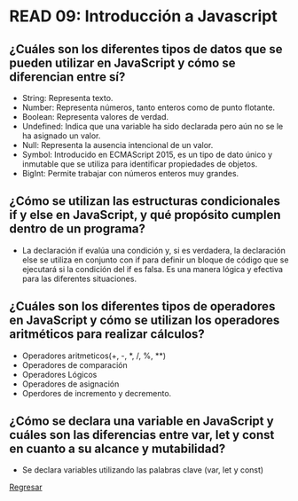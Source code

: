 # READ 09: Introducción a Javascript

## ¿Cuáles son los diferentes tipos de datos que se pueden utilizar en JavaScript y cómo se diferencian entre sí?

- String: Representa texto.
- Number: Representa números, tanto enteros como de punto flotante.
- Boolean: Representa valores de verdad.
- Undefined: Indica que una variable ha sido declarada pero aún no se le ha asignado un valor.
- Null: Representa la ausencia intencional de un valor. 
- Symbol: Introducido en ECMAScript 2015, es un tipo de dato único y inmutable que se utiliza para identificar propiedades de objetos.
- BigInt: Permite trabajar con números enteros muy grandes.

## ¿Cómo se utilizan las estructuras condicionales if y else en JavaScript, y qué propósito cumplen dentro de un programa?

- La declaración if evalúa una condición y, si es verdadera, la declaración else se utiliza en conjunto con if para definir un bloque de código que se ejecutará si la condición del if es falsa. Es una manera lógica y efectiva para las diferentes situaciones.

## ¿Cuáles son los diferentes tipos de operadores en JavaScript y cómo se utilizan los operadores aritméticos para realizar cálculos?

- Operadores aritmeticos(+, -, *, /, %, **)
- Operadores de comparación
- Operadores Lógicos
- Operadores de asignación
- Operdores de incremento y decremento.


## ¿Cómo se declara una variable en JavaScript y cuáles son las diferencias entre var, let y const en cuanto a su alcance y mutabilidad?

- Se declara variables utilizando las palabras clave (var, let y const)

[Regresar](./README.md)
